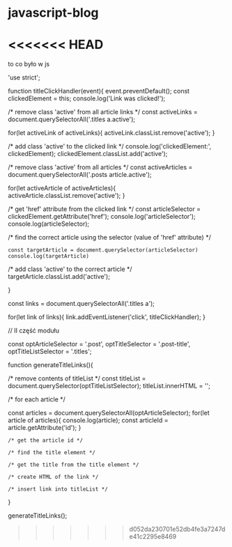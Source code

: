 # javascript-blog
<<<<<<< HEAD
=======


to co było w js

'use strict';

function titleClickHandler(event){
  event.preventDefault();
  const clickedElement = this;
  console.log('Link was clicked!');

  /* remove class 'active' from all article links  */
  const activeLinks = document.querySelectorAll('.titles a.active');

  for(let activeLink of activeLinks){
  activeLink.classList.remove('active');
}

  /* add class 'active' to the clicked link */
  console.log('clickedElement:', clickedElement);
  clickedElement.classList.add('active');


  /* remove class 'active' from all articles */
  const activeArticles = document.querySelectorAll('.posts article.active');

  for(let activeArticle of activeArticles){
  activeArticle.classList.remove('active');
}

  /* get 'href' attribute from the clicked link */
  const articleSelector = clickedElement.getAttribute('href');
  console.log('articleSelector');
  console.log(articleSelector);

  /* find the correct article using the selector (value of 'href' attribute) */

    const targetArticle = document.querySelector(articleSelector)
    console.log(targetArticle)


  /* add class 'active' to the correct article */
  targetArticle.classList.add('active');

}

  const links = document.querySelectorAll('.titles a');

  for(let link of links){
  link.addEventListener('click', titleClickHandler);
}

// II część modułu

const optArticleSelector = '.post',
  optTitleSelector = '.post-title',
  optTitleListSelector = '.titles';

function generateTitleLinks(){

  /* remove contents of titleList */
  const titleList = document.querySelector(optTitleListSelector);
	titleList.innerHTML = '';



  /* for each article */

  const articles = document.querySelectorAll(optArticleSelector);
  for(let article of articles){
    console.log(article);
    const articleId = article.getAttribute('id');
  }

    /* get the article id */

    /* find the title element */

    /* get the title from the title element */

    /* create HTML of the link */

    /* insert link into titleList */

}

generateTitleLinks();
>>>>>>> d052da230701e52db4fe3a7247de41c2295e8469
